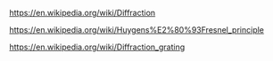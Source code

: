 https://en.wikipedia.org/wiki/Diffraction

https://en.wikipedia.org/wiki/Huygens%E2%80%93Fresnel_principle

https://en.wikipedia.org/wiki/Diffraction_grating

